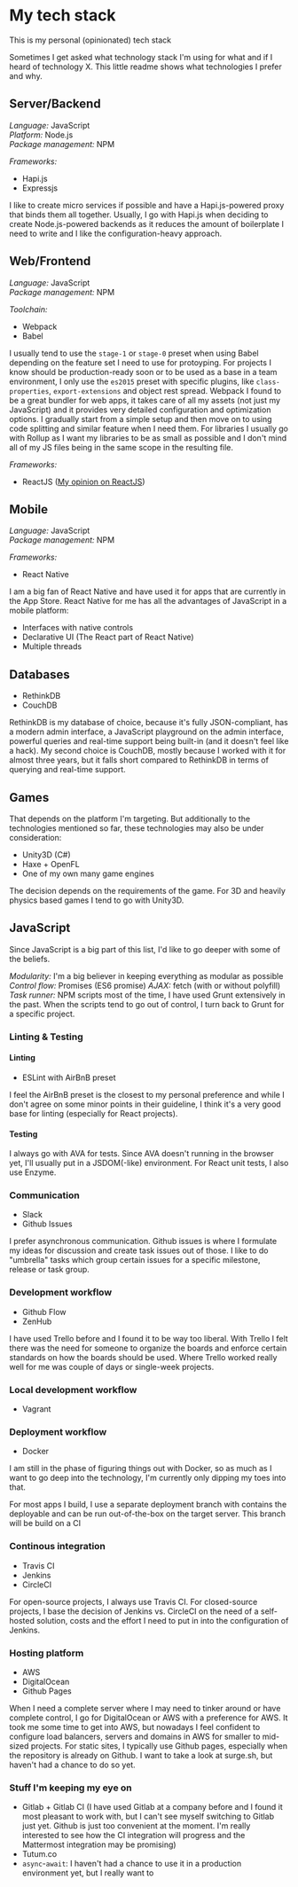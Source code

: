 # My tech stack
This is my personal (opinionated) tech stack

Sometimes I get asked what technology stack I'm using for what and if I heard of technology X. This little readme shows what technologies I prefer and why.

## Server/Backend
*Language:* JavaScript  
*Platform:* Node.js  
*Package management:* NPM  

*Frameworks:*
* Hapi.js
* Expressjs

I like to create micro services if possible and have a Hapi.js-powered proxy that binds them all together. Usually, I go with Hapi.js when deciding to create Node.js-powered backends as it reduces the amount of boilerplate I need to write and I like the configuration-heavy approach.

## Web/Frontend
*Language:* JavaScript  
*Package management:* NPM  

*Toolchain:*
* Webpack
* Babel

I usually tend to use the `stage-1` or `stage-0` preset when using Babel depending on the feature set I need to use for protoyping. For projects I know should be production-ready soon or to be used as a base in a team environment, I only use the `es2015` preset with specific plugins, like `class-properties`, `export-extensions` and object rest spread.
Webpack I found to be a great bundler for web apps, it takes care of all my assets (not just my JavaScript) and it provides very detailed configuration and optimization options. I gradually start from a simple setup and then move on to using code splitting and similar feature when I need them.
For libraries I usually go with Rollup as I want my libraries to be as small as possible and I don't mind all of my JS files being in the same scope in the resulting file.

*Frameworks:*
* ReactJS ([My opinion on ReactJS](https://medium.com/front-end-hacking/my-probably-entirely-subjective-reactjs-impressions-430eca0b9255#.mam94de78))

## Mobile
*Language:* JavaScript  
*Package management:* NPM  

*Frameworks:*
* React Native

I am a big fan of React Native and have used it for apps that are currently in the App Store. React Native for me has all the advantages of JavaScript in a mobile platform:
- Interfaces with native controls
- Declarative UI (The React part of React Native)
- Multiple threads

## Databases
- RethinkDB
- CouchDB

RethinkDB is my database of choice, because it's fully JSON-compliant, has a modern admin interface, a JavaScript playground on the admin interface, powerful queries and real-time support being built-in (and it doesn't feel like a hack). My second choice is CouchDB, mostly because I worked with it for almost three years, but it falls short compared to RethinkDB in terms of querying and real-time support.

## Games
That depends on the platform I'm targeting. But additionally to the technologies mentioned so far, these technologies may also be under consideration:
- Unity3D (C#)
- Haxe + OpenFL
- One of my own many game engines

The decision depends on the requirements of the game. For 3D and heavily physics based games I tend to go with Unity3D.

## JavaScript
Since JavaScript is a big part of this list, I'd like to go deeper with some of the beliefs.

*Modularity:* I'm a big believer in keeping everything as modular as possible
*Control flow:* Promises (ES6 promise)
*AJAX:* fetch (with or without polyfill)
*Task runner:* NPM scripts most of the time, I have used Grunt extensively in the past. When the scripts tend to go out of control, I turn back to Grunt for a specific project.

### Linting & Testing
#### Linting
* ESLint with AirBnB preset

I feel the AirBnB preset is the closest to my personal preference and while I don't agree on some minor points in their guideline, I think it's a very good base for linting (especially for React projects).

#### Testing
I always go with AVA for tests. Since AVA doesn't running in the browser yet, I'll usually put in a JSDOM(-like) environment. For React unit tests, I also use Enzyme.

### Communication
* Slack
* Github Issues

I prefer asynchronous communication. Github issues is where I formulate my ideas for discussion and create task issues out of those. I like to do "umbrella" tasks which group certain issues for a specific milestone, release or task group.

### Development workflow
* Github Flow
* ZenHub

I have used Trello before and I found it to be way too liberal. With Trello I felt there was the need for someone to organize the boards and enforce certain standards on how the boards should be used. Where Trello worked really well for me was couple of days or single-week projects.

### Local development workflow
* Vagrant



### Deployment workflow
* Docker

I am still in the phase of figuring things out with Docker, so as much as I want to go deep into the technology, I'm currently only dipping my toes into that.

For most apps I build, I use a separate deployment branch with contains the deployable and can be run out-of-the-box on the target server. This branch will be build on a CI

### Continous integration
* Travis CI
* Jenkins
* CircleCI

For open-source projects, I always use Travis CI. For closed-source projects, I base the decision of Jenkins vs. CircleCI on the need of a self-hosted solution, costs and the effort I need to put in into the configuration of Jenkins.

### Hosting platform
* AWS
* DigitalOcean
* Github Pages

When I need a complete server where I may need to tinker around or have complete control, I go for DigitalOcean or AWS with a preference for AWS. It took me some time to get into AWS, but nowadays I feel confident to configure load balancers, servers and domains in AWS for smaller to mid-sized projects. For static sites, I typically use Github pages, especially when the repository is already on Github. I want to take a look at surge.sh, but haven't had a chance to do so yet.


### Stuff I'm keeping my eye on
* Gitlab + Gitlab CI (I have used Gitlab at a company before and I found it most pleasant to work with, but I can't see myself switching to Gitlab just yet. Github is just too convenient at the moment. I'm really interested to see how the CI integration will progress and the Mattermost integration may be promising)
* Tutum.co
* `async`-`await`: I haven't had a chance to use it in a production environment yet, but I really want to
